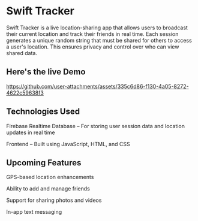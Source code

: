 # Swift Tracker
Swift Tracker is a live location-sharing app that allows users to broadcast their current location and track their friends in real time. Each session generates a unique random string that must be shared for others to access a user's location. This ensures privacy and control over who can view shared data.

## Here's the live Demo


https://github.com/user-attachments/assets/335c6d86-f130-4a05-8272-4622c59638f3


## Technologies Used
Firebase Realtime Database – For storing user session data and location updates in real time

Frontend – Built using JavaScript, HTML, and CSS

## Upcoming Features
GPS-based location enhancements

Ability to add and manage friends

Support for sharing photos and videos

In-app text messaging


